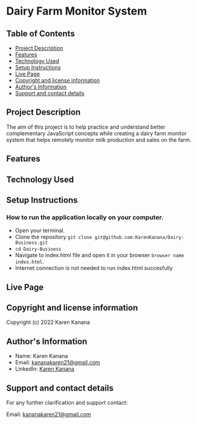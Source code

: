 # Dairy Farm Monitor System

## Table of Contents
- [Project Description](#project-description)
- [Features](#features)
- [Technology Used](#technology-used)
- [Setup Instructions](#setup-instructions)
- [Live Page](#live-page)
- [Copyright and license information](#copyright-and-license-information)
- [Author's Information](#authors-information)
- [Support and contact details](#support-and-contact-details)

## Project Description
The aim of this project is to help practice and understand better complementary JavaScript concepts while creating a dairy farm monitor system that helps remotely monitor milk production and sales on the farm.

## Features


## Technology Used


## Setup Instructions

### How to run the application locally on your computer.
- Open your terminal.
- Clone the repository `git clone git@github.com:KarenKanana/Dairy-Business.git`
- `cd Dairy-Business`
- Navigate to index.html file and open it in your browser `browser name index.html`.
- Internet connection is not needed to run index.html succesfully


## Live Page
>  


## Copyright and license information
> 

Copyright (c) 2022 Karen Kanana

## Author's Information
- Name: Karen Kanana 
- Email: kananakaren21@gmail.com
- LinkedIn: [Karen Kanana](https://www.linkedin.com/in/karen-kanana-4b8a78205/)


## Support and contact details
For any further clarification and support contact:

Email: kananakaren21@gmail.com 